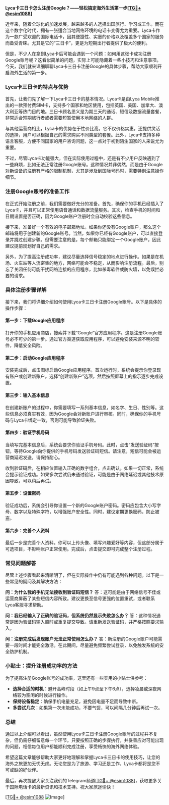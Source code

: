 **Lyca卡三日卡怎么注册Google？——轻松搞定海外生活第一步[[TG💪+ @esim1088](https://t.me/s/esim1088)]**

近年来，随着全球化的加速发展，越来越多的人选择出国旅行、学习或工作。而在这个数字化时代，拥有一张适合当地网络环境的电话卡变得尤为重要。Lyca卡作为一款广受欢迎的国际电话卡，因其便捷性、实惠的价格以及覆盖多个国家的服务而备受青睐。尤其是它的“三日卡”，更是为短期出行者提供了极大的便利。

但是，不少人在拿到Lyca卡后可能会遇到一个问题：如何用这张卡成功注册Google账号呢？这看似简单的问题，实际上可能隐藏着一些小技巧和注意事项。今天，我们就来详细聊聊Lyca卡三日卡注册Google的具体步骤，帮助大家顺利开启海外生活的第一步。

### Lyca卡三日卡的特点与优势

首先，让我们先了解一下Lyca卡三日卡的基本情况。Lyca卡是由Lyca Mobile推出的一款预付费SIM卡，支持多个国家和地区使用，包括英国、美国、加拿大、澳大利亚等热门目的地。三日卡顾名思义是为期三天的通话、短信及数据流量套餐，非常适合短期旅行者或者需要短暂使用本地网络的人群。

与其他运营商相比，Lyca卡的优势在于性价比高。它不仅价格实惠，还提供灵活的选择，用户可以根据自己的需求购买不同类型的套餐。此外，Lyca卡支持多种语言客服，方便不同国家的用户咨询问题，这一点对于初到陌生国家的人来说尤为重要。

不过，尽管Lyca卡功能强大，但在实际使用过程中，还是有不少用户反映遇到了一些麻烦，比如无法正常注册Google账号。这种情况并非偶然，而是由于Google对新设备的注册有严格的限制机制，尤其是涉及到国际号码时，需要特别注意操作细节。

### 注册Google账号的准备工作

在正式开始注册之前，我们需要做好充分的准备。首先，确保你的手机已经插入了Lyca卡，并且可以正常使用语音通话和数据流量服务。其次，检查手机的时间和日期设置是否正确，因为Google账户注册时会自动校验这些信息。

接下来，准备好一个有效的电子邮箱地址。如果你还没有Google账户，那么这个邮箱将用于创建新的Google账号。当然，如果你已经有Google账户，可以直接登录并跳过创建步骤。但需要注意的是，每个邮箱只能绑定一个Google账户，因此建议提前规划好自己的需求。

另外，为了提高注册成功率，建议尽量选择信号稳定的地点进行操作。如果是在机场、火车站等人流密集的地方，网络可能会不稳定，从而影响注册流程。最后，别忘了关闭任何可能干扰网络连接的应用程序，比如杀毒软件或防火墙，以免误拦必要的请求。

### 具体注册步骤详解

接下来，我们将详细介绍如何使用Lyca卡三日卡注册Google账号。以下是具体的操作步骤：

#### 第一步：下载Google应用程序
打开你的手机应用商店，搜索并下载“Google”官方应用程序。这是注册Google账号必不可少的第一步。通过官方渠道获取应用程序，可以避免安装来源不明的软件，降低安全风险。

#### 第二步：启动Google应用程序
安装完成后，点击图标启动Google应用程序。首次运行时，系统会提示你登录现有账户或创建新账户。选择“创建新账户”选项，然后按照屏幕上的指示逐步完成设置。

#### 第三步：输入基本信息
在创建新账户的过程中，你需要填写一系列基本信息，如名字、生日、性别等。这些信息必须真实有效，因为Google会对新账户进行审核。同时，确保你的手机号码与Lyca卡绑定一致，否则可能导致验证失败。

#### 第四步：验证手机号码
当填写完基本信息后，系统会要求你验证手机号码。此时，点击“发送验证码”按钮，等待Google向你提供的手机号码发送验证码短信。请注意，短信可能会被运营商延迟发送，请保持耐心。

收到验证码后，在相应位置输入正确的数字组合，点击确认。如果一切正常，系统会提示验证成功。如果多次尝试仍未通过验证，可能是由于网络延迟或其他技术原因导致，可以稍后再试。

#### 第五步：设置密码
验证成功后，系统会引导你设置一个新的Google账户密码。密码应包含大小写字母、数字以及特殊字符，以增强账户安全性。同时，建议定期更换密码，防止被盗。

#### 第六步：完善个人资料
最后一步是完善个人资料。你可以上传头像、填写兴趣爱好等内容，但这部分属于可选项目，不影响账户正常使用。完成后，点击提交即可完成整个注册过程。

### 常见问题解答

尽管上述步骤看起来清晰明了，但在实际操作中仍有可能遇到各种问题。以下是一些常见的疑问及其解决方法：

**问：为什么我的手机无法接收到验证码短信？**
答：这可能是由于网络信号不佳或运营商屏蔽了某些短信内容所致。建议更换至信号更强的位置重试，或者联系Lyca客服寻求帮助。

**问：我已经输入了正确的验证码，但系统仍然显示失败怎么办？**
答：这种情况通常是因为验证码输入超时或重复提交导致。请重新发送验证码，并严格按照要求输入。

**问：注册完成后发现账户无法正常使用怎么办？**
答：新注册的Google账户可能需要一段时间才能完全激活。在此期间，尽量避免频繁尝试登录，以免触发系统的安全防护机制。

### 小贴士：提升注册成功率的方法

为了提高注册Google账号的成功率，这里还有一些实用的小贴士供参考：
- **选择合适的时机**：避开高峰时段（如上午9点至下午6点），选择凌晨或深夜网络较为空闲的时候进行操作。
- **保持设备稳定**：确保手机电量充足，避免因电量不足而导致中断。
- **多尝试几次**：如果第一次未能成功，不要气馁，可以间隔几分钟后再试一次。

### 总结

通过以上介绍可以看出，虽然使用Lyca卡三日卡注册Google账号的过程并不复杂，但仍需仔细留意每一个环节。只要按照正确的步骤执行，并妥善应对可能出现的问题，相信每位用户都能顺利完成注册，享受畅快的海外网络体验。

希望这篇文章能够帮助大家更好地理解和掌握Lyca卡三日卡的使用技巧，让您的海外之旅更加无忧无虑。无论您是为了旅游、学习还是工作，Lyca卡都将是您不可或缺的好伙伴。

最后，再次提醒大家关注我们的Telegram频道[[TG💪+ @esim1088](https://t.me/s/esim1088)]，获取更多关于国际电话卡的最新资讯和技术支持。祝大家旅途愉快！

[[TG💪+ @esim1088](https://t.me/s/esim1088) ![Image](https://i.postimg.cc/4NQfJmqS/Snipaste-2025-05-13-00-14-12.png)]